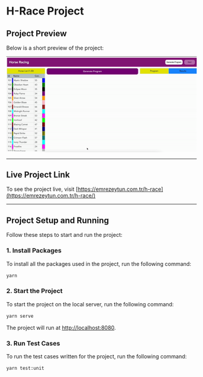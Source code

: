 # H-Race Project

## Project Preview

Below is a short preview of the project:

<img src="https://github.com/emrezeytun/h-race/blob/main/h-race-preview-gif.gif">

---

## Live Project Link

To see the project live, visit [https://emrezeytun.com.tr/h-race](https://emrezeytun.com.tr/h-race/)

---

## Project Setup and Running

Follow these steps to start and run the project:

### 1. Install Packages

To install all the packages used in the project, run the following command:

```bash
yarn
```

### 2. Start the Project

To start the project on the local server, run the following command:

```bash
yarn serve
```

The project will run at [http://localhost:8080](http://localhost:8080).

### 3. Run Test Cases

To run the test cases written for the project, run the following command:

```bash
yarn test:unit
```
